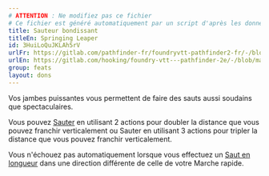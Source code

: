```yaml
---
# ATTENTION : Ne modifiez pas ce fichier
# Ce fichier est généré automatiquement par un script d'après les données du module Foundry VTT officiel et de sa traduction
title: Sauteur bondissant
titleEn: Springing Leaper
id: 3HuiLoQuJKLAh5rV
urlFr: https://gitlab.com/pathfinder-fr/foundryvtt-pathfinder2-fr/-/blob/master/data/feats/3HuiLoQuJKLAh5rV.htm
urlEn: https://gitlab.com/hooking/foundry-vtt---pathfinder-2e/-/blob/master/packs/data/feats.db/springing-leaper.json
group: feats
layout: dons
---
```

Vos jambes puissantes vous permettent de faire des sauts aussi soudains que spectaculaires.

Vous pouvez [Sauter](../actions/bondir.md) en utilisant 2 actions pour doubler la distance que vous pouvez franchir verticalement ou Sauter en utilisant 3 actions pour tripler la distance que vous pouvez franchir verticalement.

Vous n'échouez pas automatiquement lorsque vous effectuez un [Saut en longueur](../actions/sauter-en-longueur.md) dans une direction différente de celle de votre Marche rapide.


